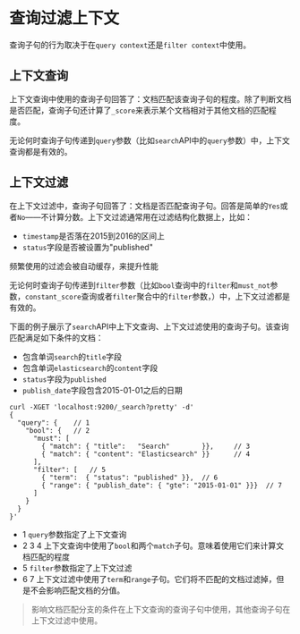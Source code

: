 # 查询过滤上下文

查询子句的行为取决于在`query context`还是`filter context`中使用。

## 上下文查询

上下文查询中使用的查询子句回答了：文档匹配该查询子句的程度。除了判断文档是否匹配，查询子句还计算了`_score`来表示某个文档相对于其他文档的匹配程度。

无论何时查询子句传递到`query`参数（比如`search`API中的`query`参数）中，上下文查询都是有效的。

## 上下文过滤

在上下文过滤中，查询子句回答了：文档是否匹配查询子句。回答是简单的`Yes`或者`No`——不计算分数。上下文过滤通常用在过滤结构化数据上，比如：

- `timestamp`是否落在2015到2016的区间上
- `status`字段是否被设置为"published"

频繁使用的过滤会被自动缓存，来提升性能

无论何时查询子句传递到`filter`参数（比如`bool`查询中的`filter`和`must_not`参数，`constant_score`查询或者`filter`聚合中的`filter`参数，）中，上下文过滤都是有效的。

下面的例子展示了`search`API中上下文查询、上下文过滤使用的查询子句。该查询匹配满足如下条件的文档：

- 包含单词`search`的`title`字段
- 包含单词`elasticsearch`的`content`字段
- `status`字段为`published`
- `publish_date`字段包含2015-01-01之后的日期

```
curl -XGET 'localhost:9200/_search?pretty' -d'
{
  "query": { 	// 1
    "bool": { 	// 2
      "must": [
        { "match": { "title":   "Search"        }}, 	// 3
        { "match": { "content": "Elasticsearch" }}  	// 4
      ],
      "filter": [ 	// 5
        { "term":  { "status": "published" }}, 	// 6
        { "range": { "publish_date": { "gte": "2015-01-01" }}} 	// 7
      ]
    }
  }
}'
```

- 1 `query`参数指定了上下文查询
- 2 3 4 上下文查询中使用了`bool`和两个`match`子句。意味着使用它们来计算文档匹配的程度
- 5 `filter`参数指定了上下文过滤
- 6 7 上下文过滤中使用了`term`和`range`子句。它们将不匹配的文档过滤掉，但是不会影响匹配文档的分值。

> 影响文档匹配分支的条件在上下文查询的查询子句中使用，其他查询子句在上下文过滤中使用。
